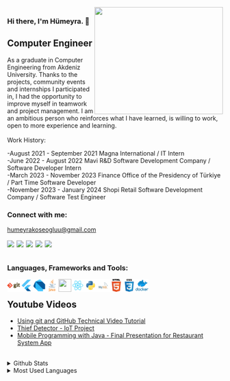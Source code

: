 <img src="https://media.giphy.com/media/tkApIfibjeWt1ufWwj/giphy.gif" align="right" width="300" height="250">

### Hi there, I'm Hümeyra. :raising_hand:

## Computer Engineer
As a graduate in Computer Engineering from Akdeniz University. Thanks to the projects, community events and internships I participated in, I had the opportunity to improve myself in teamwork and project management. I am an ambitious person who reinforces what I have learned, is willing to work, open to more experience and learning.<br /><br />
Work History:<br />
<!-- WORK HISTORY:START -->
-August 2021 - September 2021   Magna International / IT Intern<br />
-June 2022 - August 2022   Mavi R&D Software Development Company / Software Developer Intern<br />
-March 2023 - November 2023 Finance Office of the Presidency of Türkiye / Part Time Software Developer <br />
-November 2023 - January 2024 Shopi Retail Software Development Company / Software Test Engineer <br />
<!-- YOUTUBE:END -->

### Connect with me:
humeyrakoseogluu@gmail.com<br /><br />
[<img  width="22" src="https://unpkg.com/simple-icons@4.25.0/icons/medium.svg" align="left" />][medium]
[<img  width="22" src="https://unpkg.com/simple-icons@v4/icons/linkedin.svg" align="left" />][linkedin]
[<img  width="22" src="https://unpkg.com/simple-icons@v4/icons/youtube.svg" align="left" />][youtube]
[<img  width="22" src="https://unpkg.com/simple-icons@v4/icons/twitter.svg" align="left" />][twitter]
[<img  width="22" src="https://unpkg.com/simple-icons@v4/icons/instagram.svg" align="left" />][instagram]


<br />

### Languages, Frameworks and Tools:

<img align="left" src="https://raw.githubusercontent.com/github/explore/80688e429a7d4ef2fca1e82350fe8e3517d3494d/topics/git/git.png" width="30" height="30" />
<img align="left" src="https://raw.githubusercontent.com/github/explore/cebd63002168a05a6a642f309227eefeccd92950/topics/flutter/flutter.png" width="30" height="30"/>
<img align="left" src="https://raw.githubusercontent.com/github/explore/80688e429a7d4ef2fca1e82350fe8e3517d3494d/topics/dart/dart.png" width="30" height="30" />
<img align="left" src="https://raw.githubusercontent.com/github/explore/5b3600551e122a3277c2c5368af2ad5725ffa9a1/topics/java/java.png" width="30" height="30" />
<img align="left" src="https://skillicons.dev/icons?i=spring" width="30" height="30" />  
<img align="left" src="https://raw.githubusercontent.com/github/explore/80688e429a7d4ef2fca1e82350fe8e3517d3494d/topics/react/react.png" width="30" height="30" />  
<img align="left" src="https://raw.githubusercontent.com/github/explore/80688e429a7d4ef2fca1e82350fe8e3517d3494d/topics/python/python.png" width="30" height="30" />
<img align="left" src="https://raw.githubusercontent.com/github/explore/80688e429a7d4ef2fca1e82350fe8e3517d3494d/topics/mysql/mysql.png" width="30" height="30" />
<img align="left" src="https://raw.githubusercontent.com/github/explore/80688e429a7d4ef2fca1e82350fe8e3517d3494d/topics/html/html.png" width="30" height="30" />
<img align="left" src="https://raw.githubusercontent.com/github/explore/80688e429a7d4ef2fca1e82350fe8e3517d3494d/topics/css/css.png" width="30" height="30" />
<img align="left" src="https://raw.githubusercontent.com/github/explore/80688e429a7d4ef2fca1e82350fe8e3517d3494d/topics/docker/docker.png" width="30" height="30" />

<br />

## Youtube Videos

<!-- YOUTUBE:START -->
- [Using git and GitHub Technical Video Tutorial](https://youtu.be/wf_ZHd-Sw8o)
- [Thief Detector - IoT Project](https://youtu.be/kdJA9nJ2mKU)
- [Mobile Programming with Java - Final Presentation for Restaurant System App](https://youtu.be/dTibiTo4X-0)
<!-- YOUTUBE:END -->

<br />

<details>
<summary> Github Stats</summary>
<img src="https://github-readme-stats.vercel.app/api?username=humeyrakoseoglu&theme=radical" >
</details>

<details>
<summary>  Most Used Languages</summary>
<img src="https://github-readme-stats.vercel.app/api/top-langs/?username=humeyrakoseoglu&layout=compact" >
</details>

[youtube]: https://www.youtube.com/channel/UC2oweQc2TdiVUcW70vR2veA
[twitter]: https://twitter.com/slmbenhumeyra?s=09
[linkedin]: https://www.linkedin.com/in/humeyrakoseoglu/
[instagram]: https://www.instagram.com/humeyrakoseoglu/
[medium]: https://medium.com/@humeyrakoseogluu

